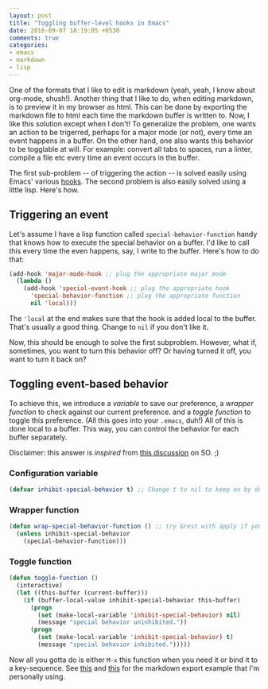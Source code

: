 ```yaml
---
layout: post
title: "Toggling buffer-level hooks in Emacs"
date: 2016-09-07 18:19:05 +0530
comments: true
categories: 
- emacs
- markdown
- lisp
---
```


One of the formats that I like to edit is markdown (yeah, yeah, I know about org-mode, shush!). Another thing that I like to do, when editing markdown, is to preview it in my browser as html. This can be done by exporting the markdown file to html each time the markdown buffer is written to. Now, I like this solution except when I don't! To generalize the problem, one wants an action to be trigerred, perhaps for a major mode (or not), every time an event happens in a buffer. On the other hand, one also wants this behavior to be togglable at will. For example: convert all tabs to spaces, run a linter, compile a file etc every time an event occurs in the buffer.

The first sub-problem -- of triggering the action -- is solved easily using Emacs' various [hooks][hooks]. The second problem is also easily solved using a little lisp. Here's how.

<!--more-->

## Triggering an event

Let's assume I have a lisp function called `special-behavior-function` handy that knows how to execute the special behavior on a buffer. I'd like to call this every time the even happens, say, I write to the buffer. Here's how to do that:

```lisp
(add-hook 'major-mode-hook ;; plug the appropriate major mode
  (lambda ()
    (add-hook 'special-event-hook ;; plug the appropriate hook
      'special-behavior-function ;; plug the appropriate function
      nil 'local)))
```

The `'local` at the end makes sure that the hook is added local to the buffer. That's usually a good thing. Change to `nil` if you don't like it.

Now, this should be enough to solve the first subproblem. However, what if, sometimes, you want to turn this behavior off? Or having turned it off, you want to turn it back on?

## Toggling event-based behavior

To achieve this, we introduce a _variable_ to save our preference, a _wrapper function_ to check against our current preference. and a _toggle function_ to toggle this preference. (All this goes into your `.emacs`, duh!) All of this is done local to a buffer. This way, you can control the behavior for each buffer separately.

Disclaimer: this answer is _inspired_ from [this discussion][so-discussion] on SO. ;)

### Configuration variable

```lisp
(defvar inhibit-special-behavior t) ;; Change t to nil to keep on by default
```

### Wrapper function

```lisp
(defun wrap-special-behavior-function () ;; try &rest with apply if you need args
  (unless inhibit-special-behavior
    (special-behavior-function)))
```

### Toggle function

```lisp
(defun toggle-function ()
  (interactive)
  (let ((this-buffer (current-buffer)))
    (if (buffer-local-value inhibit-special-behavior this-buffer)
      (progn
        (set (make-local-variable 'inhibit-special-behavior) nil)
        (message "special behavior uninhibited."))
      (progn
        (set (make-local-variable 'inhibit-special-behavior) t)
        (message "special behavior inhibited.")))))
```

Now all you gotta do is either `M-x` this function when you need it or bind it to a key-sequence. See [this][config-emacs] and [this][config-md2html] for the markdown export example that I'm personally using.

<!--links-->

[hooks]: https://www.gnu.org/software/emacs/manual/html_node/elisp/Standard-Hooks.html
[config-md2html]: https://github.com/akhilsbehl/configs/blob/master/scripts/md2html
[config-emacs]: https://github.com/akhilsbehl/configs/blob/master/emacs#L642
[so-discussion]: http://stackoverflow.com/questions/14913398/in-emacs-how-do-i-save-without-running-save-hooks
